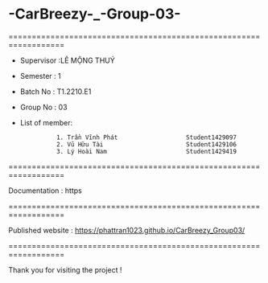 # -CarBreezy-_-Group-03-
==================================================================

+ Supervisor                                        :LÊ MỘNG THUÝ

+ Semester                                          : 1

+ Batch No                                          : T1.2210.E1

+ Group No                                          : 03

+ List of member:

                1. Trần Vĩnh Phát                   Student1429097
                2. Vũ Hữu Tài                       Student1429106
                3. Lý Hoài Nam                      Student1429419

==================================================================

Documentation : https

==================================================================

Published website : https://phattran1023.github.io/CarBreezy_Group03/

==================================================================

Thank you for visiting the project !
